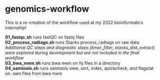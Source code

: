 # genomics-workflow

This is a re-creation of the workflow used at my 2022 bioinformatics internship!  

**01_fastqc.sh** runs fastQC on fastq files  
**02_process_radtags.sh** runs Stacks process_radtags on raw data
*Additional QC steps and diagnostic steps (kmer_filter, stacks_dist_extract) were explored during development but are not included in the final workflow*  
**03_bwa_mem.sh** runs bwa mem on fq files in a directory  
**04_samtools.sh** runs samtools view, sort, index, quickcheck, and flagstat on .sam files from bwa mem  
